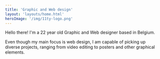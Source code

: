 ```yaml
---
title: 'Graphic and Web design'
layout: 'layouts/home.html'
heroImage: '/img/11ty-logo.png'
---
```


Hello there! I'm a 22 year old Graphic and Web designer based in Belgium.

Even though my main focus is web design, I am capable of picking up diverse projects, ranging from video editing to posters and other graphical elements.
